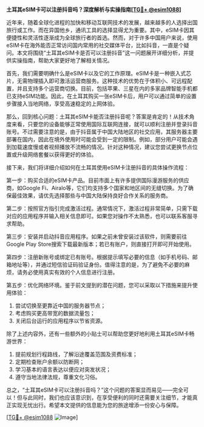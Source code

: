 **土耳其eSIM卡可以注册抖音吗？深度解析与实操指南[[TG💪+ @esim1088](https://t.me/s/esim1088)]**

近年来，随着全球化进程的加快和移动互联网技术的发展，越来越多的人选择出国旅行或工作。而在异国他乡，通讯工具的选择显得尤为重要。其中，eSIM卡因其便捷性和灵活性逐渐成为全球旅行者的首选。然而，对于许多中国用户来说，使用eSIM卡在海外能否正常访问国内常用的社交媒体平台，比如抖音，一直是个疑问。本文将围绕“土耳其eSIM卡是否可以注册抖音”这一问题展开详细分析，并提供实操指南，帮助大家更好地了解相关情况。

首先，我们需要明确什么是eSIM卡以及它的工作原理。eSIM卡是一种嵌入式芯片，无需物理插入即可激活运营商服务。这种技术的优势在于体积小、可远程配置，并且支持多个运营商切换。目前，包括苹果、三星在内的多家品牌智能手机都已支持eSIM功能。因此，在土耳其购买一张eSIM卡后，用户可以通过简单的设置步骤接入当地网络，享受高速稳定的上网体验。

那么，回到核心问题：土耳其eSIM卡能否注册抖音呢？答案是肯定的！从技术角度来看，只要您的设备能够正常使用国际互联网连接，就可以顺利注册并登录抖音账号。不过需要注意的是，由于抖音属于中国大陆地区的社交应用，其服务器主要部署在国内，因此在境外使用时可能会受到一定的限制。例如，部分用户可能会遇到加载速度慢或者视频播放不流畅的情况。针对这种情况，建议您尝试更换节点位置或升级网络套餐以获得更好的体验。

接下来，我们将详细介绍如何在土耳其使用eSIM卡注册抖音的具体操作流程：

第一步：购买合适的eSIM卡产品。目前市面上有许多提供国际漫游服务的供应商，如Google Fi、Airalo等，它们均支持多个国家和地区间的无缝切换。为了确保最佳效果，请优先选择那些与中国大陆保持良好合作关系的服务商。

第二步：按照官方指引完成激活过程。通常情况下，激活过程非常简单，只需下载对应的应用程序并输入相关信息即可。如果您对操作不太熟悉，也可以联系客服寻求帮助。

第三步：安装并启动抖音应用程序。如果之前未曾安装过该软件，则需要前往Google Play Store搜索下载最新版本；若已有账户，则直接打开即可开始使用。

第四步：注册新账号或绑定已有账号。根据提示填写必要的信息（如手机号码、邮箱地址等），并通过短信验证码验证身份。值得注意的是，为了避免不必要的麻烦，请务必使用真实有效的个人信息进行注册。

第五步：优化网络环境。鉴于前文提到的潜在问题，您可以采取以下措施来提升使用体验：
1. 尝试切换至更靠近中国的服务器节点；
2. 考虑购买更高带宽的数据流量包；
3. 关闭后台运行的应用程序以节省资源。

除了上述内容外，还有一些额外的小贴士可以帮助您更好地利用土耳其eSIM卡畅游世界：
1. 提前规划行程路线，了解沿途覆盖范围及资费标准；
2. 定期检查账户余额以防断网；
3. 学习基本的语言表达以便应对突发状况；
4. 遵守当地法律法规，尊重文化习俗。

总之，“土耳其eSIM卡可以注册抖音吗？”这个问题的答案显而易见——完全可以！但与此同时，我们也应该意识到，在享受便利的同时还需要关注细节，才能真正实现无忧出行。希望本文提供的信息能为您的旅途增添一份安心与保障。

[[TG💪+ @esim1088](https://t.me/s/esim1088) ![Image](https://i.postimg.cc/4NQfJmqS/Snipaste-2025-05-13-00-14-12.png)]